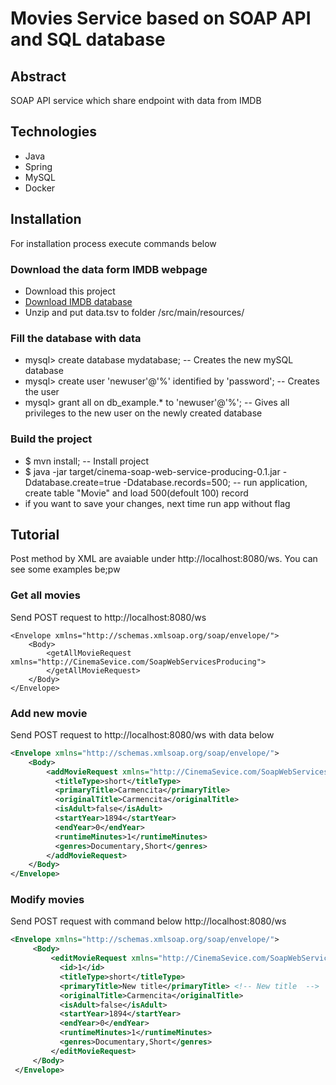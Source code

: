 # Movies Service based on SOAP API and SQL database

## Abstract
SOAP API service which share endpoint with data from IMDB

## Technologies
- Java
- Spring
- MySQL
- Docker

## Installation
For installation process execute commands below

### Download the data form IMDB webpage
* Download this project
* [Download IMDB database](https://datasets.imdbws.com/title.basics.tsv.gz)
* Unzip and put data.tsv to folder /src/main/resources/

### Fill the database with data
* mysql> create database mydatabase; -- Creates the new mySQL database
* mysql> create user 'newuser'@'%' identified by 'password'; -- Creates the user
* mysql> grant all on db_example.* to 'newuser'@'%'; -- Gives all privileges to the new user on the newly created database

### Build the project
* $ mvn install; -- Install project
* $ java -jar target/cinema-soap-web-service-producing-0.1.jar -Ddatabase.create=true -Ddatabase.records=500; -- run application, create table "Movie" and load 500(defoult 100) record 
* if you want to save your changes, next time run app without flag

## Tutorial
Post method by XML are avaiable under http://localhost:8080/ws. You can see some examples be;pw 

### Get all movies 
Send POST request to http://localhost:8080/ws 
```$xml
<Envelope xmlns="http://schemas.xmlsoap.org/soap/envelope/">
    <Body>
        <getAllMovieRequest xmlns="http://CinemaSevice.com/SoapWebServicesProducing">
        </getAllMovieRequest>
    </Body>
</Envelope>
```
### Add new movie
Send POST request to http://localhost:8080/ws with data below
```xml
<Envelope xmlns="http://schemas.xmlsoap.org/soap/envelope/">
    <Body>
        <addMovieRequest xmlns="http://CinemaSevice.com/SoapWebServicesProducing">
          <titleType>short</titleType>
          <primaryTitle>Carmencita</primaryTitle>
          <originalTitle>Carmencita</originalTitle>
          <isAdult>false</isAdult>
          <startYear>1894</startYear>
          <endYear>0</endYear>
          <runtimeMinutes>1</runtimeMinutes>
          <genres>Documentary,Short</genres>
        </addMovieRequest>
    </Body>
</Envelope>
```
### Modify movies
Send POST request with command below http://localhost:8080/ws
```xml
<Envelope xmlns="http://schemas.xmlsoap.org/soap/envelope/">
     <Body>
         <editMovieRequest xmlns="http://CinemaSevice.com/SoapWebServicesProducing">
           <id>1</id>
           <titleType>short</titleType>
           <primaryTitle>New title</primaryTitle> <!-- New title  -->
           <originalTitle>Carmencita</originalTitle>
           <isAdult>false</isAdult>
           <startYear>1894</startYear>
           <endYear>0</endYear>
           <runtimeMinutes>1</runtimeMinutes>
           <genres>Documentary,Short</genres>
         </editMovieRequest>
     </Body>
 </Envelope>
```